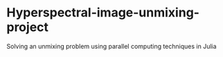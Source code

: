# Hyperspectral-image-unmixing-project
Solving an unmixing problem using parallel computing techniques in Julia
